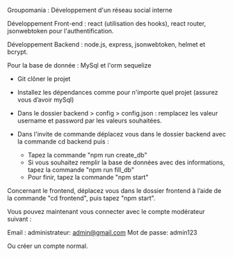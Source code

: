 Groupomania : Développement d'un réseau social interne

Développement Front-end : react (utilisation des hooks), react router, jsonwebtoken pour l'authentification.

Développement Backend : node.js, express, jsonwebtoken, helmet et bcrypt.

Pour la base de donnée : MySql et l'orm sequelize

- Git clôner le projet

- Installez les dépendances comme pour n'importe quel projet (assurez vous d’avoir mySql)

- Dans le dossier backend > config > config.json : remplacez les valeur username et password par les valeurs souhaitées.

- Dans l'invite de commande déplacez vous dans le dossier backend avec la commande cd backend puis :

  - Tapez la commande "npm run create_db"
  - Si vous souhaitez remplir la base de données avec des informations, tapez la commande "npm run fill_db"
  - Pour finir, tapez la commande "npm start"

Concernant le frontend, déplacez vous dans le dossier frontend à l’aide de la commande "cd frontend", puis tapez "npm start".

Vous pouvez maintenant vous connecter avec le compte modérateur suivant :

Email : administrateur: admin@gmail.com
Mot de passe: admin123

Ou créer un compte normal.
